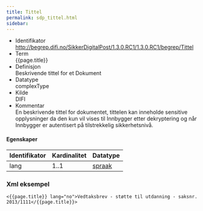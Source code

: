 ```yaml
--- 
title: Tittel  
permalink: sdp_tittel.html
sidebar:
---
```


  - Identifikator  
    http://begrep.difi.no/SikkerDigitalPost/1.3.0.RC1/1.3.0.RC1/begrep/Tittel
  - Term  
    {{page.title}}
  - Definisjon  
    Beskrivende tittel for et Dokument
  - Datatype  
    complexType
  - Kilde  
    DIFI
  - Kommentar  
    En beskrivende tittel for dokumentet, tittelen kan inneholde
    sensitive opplysninger da den kun vil vises til Innbygger etter
    dekryptering og når Innbygger er autentisert på tilstrekkelig
    sikkerhetsnivå.

#### Egenskaper

| Identifikator | Kardinalitet | Datatype                 |
| --- | --- | --- |
| lang          | 1..1         | [spraak](../../felles/spraak.md) |

### Xml eksempel

    <{{page.title}} lang="no">Vedtaksbrev - støtte til utdanning - saksnr. 2013/1111</{{page.title}}>
